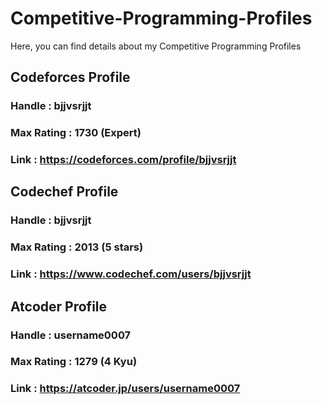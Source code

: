 # Competitive-Programming-Profiles
Here, you can find details about my Competitive Programming Profiles
## Codeforces Profile
### Handle : bjjvsrjjt
### Max Rating : 1730 (Expert)
### Link : https://codeforces.com/profile/bjjvsrjjt
## Codechef Profile
### Handle : bjjvsrjjt
### Max Rating : 2013 (5 stars)
### Link : https://www.codechef.com/users/bjjvsrjjt
## Atcoder Profile
### Handle : username0007
### Max Rating : 1279 (4 Kyu)
### Link : https://atcoder.jp/users/username0007
